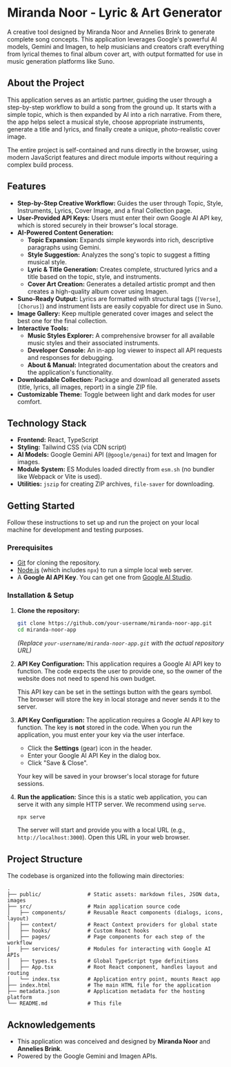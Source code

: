 # Miranda Noor - Lyric & Art Generator

A creative tool designed by Miranda Noor and Annelies Brink to generate complete song concepts. This application leverages Google's powerful AI models, Gemini and Imagen, to help musicians and creators craft everything from lyrical themes to final album cover art, with output formatted for use in music generation platforms like Suno.

## About the Project

This application serves as an artistic partner, guiding the user through a step-by-step workflow to build a song from the ground up. It starts with a simple topic, which is then expanded by AI into a rich narrative. From there, the app helps select a musical style, choose appropriate instruments, generate a title and lyrics, and finally create a unique, photo-realistic cover image.

The entire project is self-contained and runs directly in the browser, using modern JavaScript features and direct module imports without requiring a complex build process.

## Features

- **Step-by-Step Creative Workflow:** Guides the user through Topic, Style, Instruments, Lyrics, Cover Image, and a final Collection page.
- **User-Provided API Keys:** Users must enter their own Google AI API key, which is stored securely in their browser's local storage.
- **AI-Powered Content Generation:**
  - **Topic Expansion:** Expands simple keywords into rich, descriptive paragraphs using Gemini.
  - **Style Suggestion:** Analyzes the song's topic to suggest a fitting musical style.
  - **Lyric & Title Generation:** Creates complete, structured lyrics and a title based on the topic, style, and instruments.
  - **Cover Art Creation:** Generates a detailed artistic prompt and then creates a high-quality album cover using Imagen.
- **Suno-Ready Output:** Lyrics are formatted with structural tags (`[Verse]`, `[Chorus]`) and instrument lists are easily copyable for direct use in Suno.
- **Image Gallery:** Keep multiple generated cover images and select the best one for the final collection.
- **Interactive Tools:**
  - **Music Styles Explorer:** A comprehensive browser for all available music styles and their associated instruments.
  - **Developer Console:** An in-app log viewer to inspect all API requests and responses for debugging.
  - **About & Manual:** Integrated documentation about the creators and the application's functionality.
- **Downloadable Collection:** Package and download all generated assets (title, lyrics, all images, report) in a single ZIP file.
- **Customizable Theme:** Toggle between light and dark modes for user comfort.

## Technology Stack

- **Frontend:** React, TypeScript
- **Styling:** Tailwind CSS (via CDN script)
- **AI Models:** Google Gemini API (`@google/genai`) for text and Imagen for images.
- **Module System:** ES Modules loaded directly from `esm.sh` (no bundler like Webpack or Vite is used).
- **Utilities:** `jszip` for creating ZIP archives, `file-saver` for downloading.

## Getting Started

Follow these instructions to set up and run the project on your local machine for development and testing purposes.

### Prerequisites

- [Git](https://git-scm.com/) for cloning the repository.
- [Node.js](https://nodejs.org/en/) (which includes `npx`) to run a simple local web server.
- A **Google AI API Key**. You can get one from [Google AI Studio](https://aistudio.google.com/app/apikey).

### Installation & Setup

1.  **Clone the repository:**
    ```sh
    git clone https://github.com/your-username/miranda-noor-app.git
    cd miranda-noor-app
    ```
    *(Replace `your-username/miranda-noor-app.git` with the actual repository URL)*

2.  **API Key Configuration:**
    This application requires a Google AI API key to function. The code expects the user to provide one, so the owner of the website does not need to spend his own budget.

    This API key can be set in the settings button with the gears symbol. The browser will store the key in local storage and never sends it to the server.

3.  **API Key Configuration:**
    The application requires a Google AI API key to function. The key is **not** stored in the code. When you run the application, you must enter your key via the user interface.

    - Click the **Settings** (gear) icon in the header.
    - Enter your Google AI API Key in the dialog box.
    - Click "Save & Close".

    Your key will be saved in your browser's local storage for future sessions.

4.  **Run the application:**
    Since this is a static web application, you can serve it with any simple HTTP server. We recommend using `serve`.
    ```sh
    npx serve
    ```
    The server will start and provide you with a local URL (e.g., `http://localhost:3000`). Open this URL in your web browser.

## Project Structure

The codebase is organized into the following main directories:

```
.
├── public/               # Static assets: markdown files, JSON data, images
├── src/                  # Main application source code
│   ├── components/       # Reusable React components (dialogs, icons, layout)
│   ├── context/          # React Context providers for global state
│   ├── hooks/            # Custom React hooks
│   ├── pages/            # Page components for each step of the workflow
│   ├── services/         # Modules for interacting with Google AI APIs
│   ├── types.ts          # Global TypeScript type definitions
│   ├── App.tsx           # Root React component, handles layout and routing
│   └── index.tsx         # Application entry point, mounts React app
├── index.html            # The main HTML file for the application
├── metadata.json         # Application metadata for the hosting platform
└── README.md             # This file
```

## Acknowledgements

- This application was conceived and designed by **Miranda Noor** and **Annelies Brink**.
- Powered by the Google Gemini and Imagen APIs.